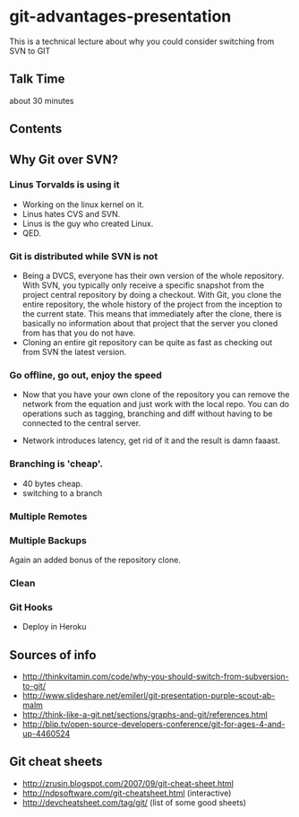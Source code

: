 git-advantages-presentation
===
This is a technical lecture about why you could consider switching from SVN to GIT


Talk Time
---------
  about 30 minutes


Contents
--------

## Why Git over SVN?

### Linus Torvalds is using it
  - Working on the linux kernel on it.
  - Linus hates CVS and SVN.
  - Linus is the guy who created Linux.
  - QED.

### Git is distributed while SVN is not

  - Being a DVCS, everyone has their own version of the whole repository.
    With SVN, you typically only receive a specific snapshot from the project central repository by doing a checkout.
    With Git, you clone the entire repository, the whole history of the project from the inception to the current state.
    This means that immediately after the clone, there is basically no information about that project that the server you cloned from has that you do not have.
  - Cloning an entire git repository can be quite as fast as checking out from SVN the latest version.

### Go offline, go out, enjoy the speed
  - Now that you have your own clone of the repository you can remove the network from the equation and just work with the local repo.
    You can do operations such as tagging, branching and diff without having to be connected to the central server.

  - Network introduces latency, get rid of it and the result is damn faaast.

### Branching is 'cheap'.
  - 40 bytes cheap.
  - switching to a branch


### Multiple Remotes


### Multiple Backups
  Again an added bonus of the repository clone.

### Clean




### Git Hooks
  - Deploy in Heroku



Sources of info
----------------

  - http://thinkvitamin.com/code/why-you-should-switch-from-subversion-to-git/
  - http://www.slideshare.net/emilerl/git-presentation-purple-scout-ab-malm
  - http://think-like-a-git.net/sections/graphs-and-git/references.html
  - http://blip.tv/open-source-developers-conference/git-for-ages-4-and-up-4460524


Git cheat sheets
----------------

  - http://zrusin.blogspot.com/2007/09/git-cheat-sheet.html
  - http://ndpsoftware.com/git-cheatsheet.html (interactive)
  - http://devcheatsheet.com/tag/git/ (list of some good sheets)
